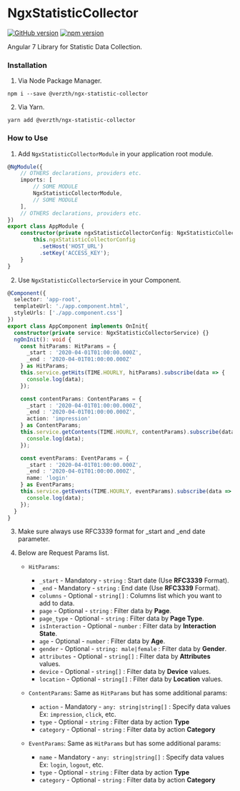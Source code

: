 # NgxStatisticCollector
[![GitHub version](https://badge.fury.io/gh/verzth%2Fngx-statistic-collector.svg)](https://badge.fury.io/gh/verzth%2Fngx-statistic-collector)
[![npm version](https://badge.fury.io/js/%40verzth%2Fngx-statistic-collector.svg)](https://badge.fury.io/js/%40verzth%2Fngx-statistic-collector)

Angular 7 Library for Statistic Data Collection.

### Installation

1. Via Node Package Manager.
```shell script
npm i --save @verzth/ngx-statistic-collector
```

2. Via Yarn.
```shell script
yarn add @verzth/ngx-statistic-collector
```

### How to Use
1. Add `NgxStatisticCollectorModule` in your application root module.
   
```typescript jsx
@NgModule({
    // OTHERS declarations, providers etc.
    imports: [
        // SOME MODULE
        NgxStatisticCollectorModule,
        // SOME MODULE
    ],
    // OTHERS declarations, providers etc.
})
export class AppModule {
    constructor(private ngxStatisticCollectorConfig: NgxStatisticCollectorConfig) {
        this.ngxStatisticCollectorConfig
          .setHost('HOST_URL')
          .setKey('ACCESS_KEY');
    }
}
```

2. Use `NgxStatisticCollectorService` in your Component.
```typescript jsx
@Component({
  selector: 'app-root',
  templateUrl: './app.component.html',
  styleUrls: ['./app.component.css']
})
export class AppComponent implements OnInit{
  constructor(private service: NgxStatisticCollectorService) {}
  ngOnInit(): void {
    const hitParams: HitParams = {
      _start : '2020-04-01T01:00:00.000Z',
      _end : '2020-04-01T01:00:00.000Z'
    } as HitParams;
    this.service.getHits(TIME.HOURLY, hitParams).subscribe(data => {
      console.log(data);
    });

    const contentParams: ContentParams = {
      _start : '2020-04-01T01:00:00.000Z',
      _end : '2020-04-01T01:00:00.000Z',
      action: 'impression'
    } as ContentParams;
    this.service.getContents(TIME.HOURLY, contentParams).subscribe(data => {
      console.log(data);
    });

    const eventParams: EventParams = {
      _start : '2020-04-01T01:00:00.000Z',
      _end : '2020-04-01T01:00:00.000Z',
      name: 'login'
    } as EventParams;
    this.service.getEvents(TIME.HOURLY, eventParams).subscribe(data => {
      console.log(data);
    });
  }
}
```

3. Make sure always use RFC3339 format for _start and _end date parameter.

4. Below are Request Params list.
   
   - `HitParams`:
        
        - `_start` - Mandatory - `string` : Start date (Use **RFC3339** Format).
        - `_end` - Mandatory - `string` : End date (Use **RFC3339** Format).
        - `columns` - Optional - `string[]` : Columns list which you want to add to data.
        - `page` - Optional - `string` : Filter data by **Page**.
        - `page_type` - Optional - `string` : Filter data by **Page Type**.
        - `isInteraction` - Optional - `number` : Filter data by **Interaction State**.
        - `age` - Optional - `number` : Filter data by **Age**.
        - `gender` - Optional - `string: male|female` : Filter data by **Gender**.
        - `attributes` - Optional - `string[]` : Filter data by **Attributes** values.
        - `device` - Optional - `string[]` : Filter data by **Device** values.
        - `location` - Optional - `string[]` : Filter data by **Location** values.
        
   - `ContentParams`:
    Same as `HitParams` but has some additional params:
        
        - `action` - Mandatory - `any: string|string[]` : Specify data values Ex: `impression`, `click`, etc.
        - `type` - Optional - `string` : Filter data by action **Type**
        - `category` - Optional - `string` : Filter data by action **Category**
        
   - `EventParams`:
    Same as `HitParams` but has some additional params:
    
        - `name` - Mandatory - `any: string|string[]` : Specify data values Ex: `login`, `logout`, etc.
        - `type` - Optional - `string` : Filter data by action **Type**
        - `category` - Optional - `string` : Filter data by action **Category**
